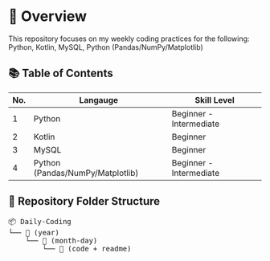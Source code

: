 # 🧭 Overview

This repository focuses on my weekly coding practices for the following: Python, Kotlin, MySQL, Python (Pandas/NumPy/Matplotlib)

## 📚 Table of Contents
| No. | Langauge | Skill Level |
|-----|----------|-------------|
| 1 | Python | Beginner - Intermediate |
| 2 | Kotlin | Beginner |
| 3 | MySQL | Beginner |
| 4 | Python (Pandas/NumPy/Matplotlib) | Beginner - Intermediate |

## 📁 Repository Folder Structure
<pre>
📦 Daily-Coding
└── 📂 (year)
    └── 📂 (month-day)
        └── 📂 (code + readme)
</pre>
